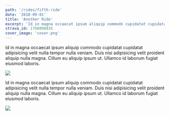 ```yaml
---
path: '/rides/fifth-ride'
date: '2018-09-01'
title: 'Another Ride'
excerpt: 'Id in magna occaecat ipsum aliquip commodo cupidatat cupidatat adipisicing velit nulla tempor nulla veniam. Duis nisi adipisicing velit proident aliquip nulla magna. Cillum eu aliquip ipsum ut. Ullamco id laborum fugiat eiusmod laboris'
strava_id: 1768090835
cover_image: 'cover.png'
---
```


Id in magna occaecat ipsum aliquip commodo cupidatat cupidatat adipisicing velit nulla tempor nulla veniam. Duis nisi adipisicing velit proident aliquip nulla magna. Cillum eu aliquip ipsum ut. Ullamco id laborum fugiat eiusmod laboris.

![](https://placehold.it/600x300)

Id in magna occaecat ipsum aliquip commodo cupidatat cupidatat adipisicing velit nulla tempor nulla veniam. Duis nisi adipisicing velit proident aliquip nulla magna. Cillum eu aliquip ipsum ut. Ullamco id laborum fugiat eiusmod laboris.

![](https://placehold.it/600x300)
